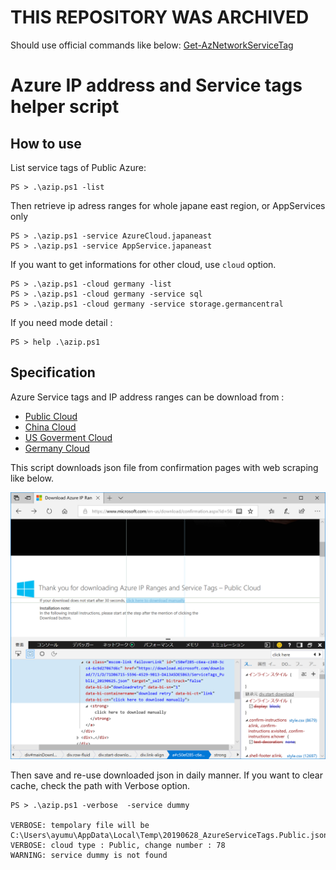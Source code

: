 # THIS REPOSITORY WAS ARCHIVED

Should use official commands like below:
[Get-AzNetworkServiceTag](https://docs.microsoft.com/en-us/powershell/module/az.network/get-aznetworkservicetag?view=azps-8.0.0)


# Azure IP address and Service tags helper script

## How to use

List service tags of Public Azure: 
```
PS > .\azip.ps1 -list
```

Then retrieve ip adress ranges for whole japane east region, or AppServices only 
```
PS > .\azip.ps1 -service AzureCloud.japaneast
PS > .\azip.ps1 -service AppService.japaneast
```

If you want to get informations for other cloud, use `cloud` option.
```
PS > .\azip.ps1 -cloud germany -list
PS > .\azip.ps1 -cloud germany -service sql
PS > .\azip.ps1 -cloud germany -service storage.germancentral
```

If you need mode detail :
```pwsh
PS > help .\azip.ps1
```

## Specification

Azure Service tags and IP address ranges can be download from :

- [Public Cloud](https://www.microsoft.com/en-us/download/details.aspx?id=56519)
- [China Cloud](https://www.microsoft.com/en-us/download/details.aspx?id=57062)
- [US Goverment Cloud](https://www.microsoft.com/en-us/download/details.aspx?id=57063)
- [Germany Cloud](https://www.microsoft.com/en-us/download/details.aspx?id=57064)

This script downloads json file from confirmation pages with web scraping like below.

![scraping.png](./scraping.png)

Then save and re-use downloaded json in daily manner.
If you want to clear cache, check the path with Verbose option.

```pwsh
PS > .\azip.ps1 -verbose  -service dummy

VERBOSE: tempolary file will be C:\Users\ayumu\AppData\Local\Temp\20190628_AzureServiceTags.Public.json
VERBOSE: cloud type : Public, change number : 78
WARNING: service dummy is not found
```
